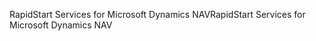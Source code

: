 <span data-ttu-id="ab53c-101">RapidStart Services for Microsoft Dynamics NAV</span><span class="sxs-lookup"><span data-stu-id="ab53c-101">RapidStart Services for Microsoft Dynamics NAV</span></span>